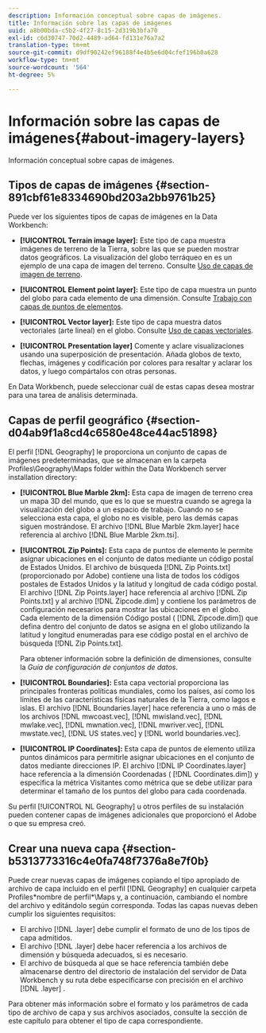 ```yaml
---
description: Información conceptual sobre capas de imágenes.
title: Información sobre las capas de imágenes
uuid: a8b00bda-c5b2-4f27-8c15-2d319b3bfa70
exl-id: c6d30747-70d2-4489-ad64-fd131e76a7a2
translation-type: tm+mt
source-git-commit: d9df90242ef96188f4e4b5e6d04cfef196b0a628
workflow-type: tm+mt
source-wordcount: '564'
ht-degree: 5%

---
```


# Información sobre las capas de imágenes{#about-imagery-layers}

Información conceptual sobre capas de imágenes.

## Tipos de capas de imágenes {#section-891cbf61e8334690bd203a2bb9761b25}

Puede ver los siguientes tipos de capas de imágenes en la Data Workbench:

* **[!UICONTROL Terrain image layer]:** Este tipo de capa muestra imágenes de terreno de la Tierra, sobre las que se pueden mostrar datos geográficos. La visualización del globo terráqueo en es un ejemplo de una capa de imagen del terreno. Consulte [Uso de capas de imagen de terreno](../../../home/c-get-started/c-im-layers/c-ter-img-layers/c-ter-img-layers.md#concept-f4b3a20969354ca38955e3fd5beb0f4f).

* **[!UICONTROL Element point layer]:** Este tipo de capa muestra un punto del globo para cada elemento de una dimensión. Consulte [Trabajo con capas de puntos de elementos](../../../home/c-get-started/c-im-layers/c-elmt-pt-layers/c-elmt-pt-layers.md#concept-7c93c54552844a20bd6014ae8446b3fd).

* **[!UICONTROL Vector layer]:** Este tipo de capa muestra datos vectoriales (arte lineal) en el globo. Consulte [Uso de capas vectoriales](../../../home/c-get-started/c-im-layers/c-vctr-layers/c-vctr-layers.md#concept-a9b9cb7fc33b4aa5ae1646fab202dcc9).

* **[!UICONTROL Presentation layer]** Comente y aclare visualizaciones usando una superposición de presentación. Añada globos de texto, flechas, imágenes y codificación por colores para resaltar y aclarar los datos, y luego compártalos con otras personas.

En Data Workbench, puede seleccionar cuál de estas capas desea mostrar para una tarea de análisis determinada.

## Capas de perfil geográfico {#section-d04ab9f1a8cd4c6580e48ce44ac51898}

El perfil [!DNL Geography] le proporciona un conjunto de capas de imágenes predeterminadas, que se almacenan en la carpeta Profiles\Geography\Maps folder within the Data Workbench server installation directory:

* **[!UICONTROL Blue Marble 2km]:** Esta capa de imagen de terreno crea un mapa 3D del mundo, que es lo que se muestra cuando se agrega la visualización del globo a un espacio de trabajo. Cuando no se selecciona esta capa, el globo no es visible, pero las demás capas siguen mostrándose. El archivo [!DNL Blue Marble 2km.layer] hace referencia al archivo [!DNL Blue Marble 2km.tsi].

* **[!UICONTROL Zip Points]:** Esta capa de puntos de elemento le permite asignar ubicaciones en el conjunto de datos mediante un código postal de Estados Unidos. El archivo de búsqueda [!DNL Zip Points.txt] (proporcionado por Adobe) contiene una lista de todos los códigos postales de Estados Unidos y la latitud y longitud de cada código postal. El archivo [!DNL Zip Points.layer] hace referencia al archivo [!DNL Zip Points.txt] y al archivo [!DNL Zipcode.dim] y contiene los parámetros de configuración necesarios para mostrar las ubicaciones en el globo. Cada elemento de la dimensión Código postal ( [!DNL Zipcode.dim]) que defina dentro del conjunto de datos se asigna en el globo utilizando la latitud y longitud enumeradas para ese código postal en el archivo de búsqueda [!DNL Zip Points.txt].

   Para obtener información sobre la definición de dimensiones, consulte la *Guía de configuración de conjuntos de datos*.

* **[!UICONTROL Boundaries]:** Esta capa vectorial proporciona las principales fronteras políticas mundiales, como los países, así como los límites de las características físicas naturales de la Tierra, como lagos e islas. El archivo [!DNL Boundaries.layer] hace referencia a uno o más de los archivos [!DNL mwcoast.vec], [!DNL mwisland.vec], [!DNL mwlake.vec], [!DNL mwnation.vec], [!DNL mwriver.vec], [!DNL mwstate.vec], [!DNL US states.vec] y [!DNL world boundaries.vec].

* **[!UICONTROL IP Coordinates]:** Esta capa de puntos de elemento utiliza puntos dinámicos para permitirle asignar ubicaciones en el conjunto de datos mediante direcciones IP. El archivo [!DNL IP Coordinates.layer] hace referencia a la dimensión Coordenadas ( [!DNL Coordinates.dim]) y especifica la métrica Visitantes como métrica que se debe utilizar para determinar el tamaño de los puntos del globo para cada coordenada.

Su perfil [!UICONTROL NL Geography] u otros perfiles de su instalación pueden contener capas de imágenes adicionales que proporcionó el Adobe o que su empresa creó.

## Crear una nueva capa {#section-b5313773316c4e0fa748f7376a8e7f0b}

Puede crear nuevas capas de imágenes copiando el tipo apropiado de archivo de capa incluido en el perfil [!DNL Geography] en cualquier carpeta Profiles\*nombre de perfil*\Maps y, a continuación, cambiando el nombre del archivo y editándolo según corresponda. Todas las capas nuevas deben cumplir los siguientes requisitos:

* El archivo [!DNL .layer] debe cumplir el formato de uno de los tipos de capa admitidos.
* El archivo [!DNL .layer] debe hacer referencia a los archivos de dimensión y búsqueda adecuados, si es necesario.
* El archivo de búsqueda al que se hace referencia también debe almacenarse dentro del directorio de instalación del servidor de Data Workbench y su ruta debe especificarse con precisión en el archivo [!DNL .layer] .

Para obtener más información sobre el formato y los parámetros de cada tipo de archivo de capa y sus archivos asociados, consulte la sección de este capítulo para obtener el tipo de capa correspondiente.
